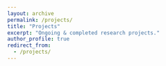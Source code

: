 ```yaml
---
layout: archive
permalink: /projects/
title: "Projects"
excerpt: "Ongoing & completed research projects."
author_profile: true
redirect_from: 
  - /projects/
---
```



